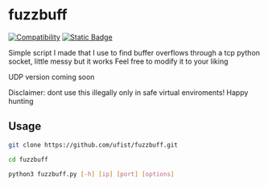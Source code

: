 # fuzzbuff
[![Compatibility](https://img.shields.io/badge/python-3-brightgreen.svg)](fuzzbuff.py)
[![Static Badge](https://img.shields.io/badge/-Linux-grey?logo=linux)](fuzzbuff.py)

Simple script I made that I use to find buffer overflows through a tcp python socket, little messy but it works
Feel free to modify it to your liking

UDP version coming soon

Disclaimer: dont use this illegally only in safe virtual enviroments! Happy hunting

## Usage

```bash
git clone https://github.com/ufist/fuzzbuff.git
```
```bash
cd fuzzbuff
```
```bash
python3 fuzzbuff.py [-h] [ip] [port] [options]
```
